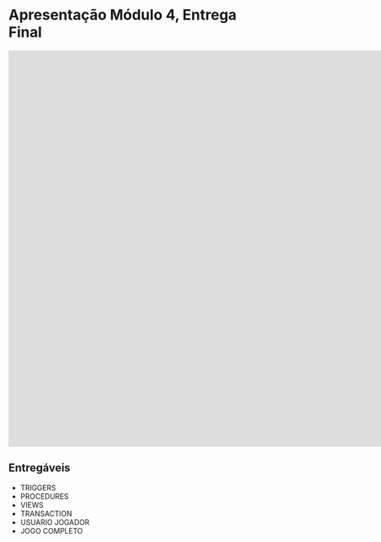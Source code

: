 # Apresentação Módulo 4, Entrega Final

<iframe width="2545" height="779" src="https://www.youtube.com/embed/XqzcJJ3N-8A" title="apresentacao bancos grupo 4 - digimon 2022.1" frameborder="0" allow="accelerometer; autoplay; clipboard-write; encrypted-media; gyroscope; picture-in-picture; web-share" allowfullscreen></iframe>

## Entregáveis

- TRIGGERS
- PROCEDURES
- VIEWS
- TRANSACTION
- USUARIO JOGADOR
- JOGO COMPLETO
